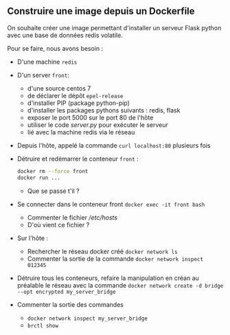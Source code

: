 ## Construire une image depuis un Dockerfile

On souhaite créer une image permettant d'installer un serveur Flask python avec une base de données redis volatile.

Pour se faire, nous avons besoin :

* D'une machine `redis`

* D'un server `front`:
  * d'une source centos 7
  * de déclarer le dépôt `epel-release`
  * d'installer PIP (package python-pip)
  * d'installer les packages pythons suivants : redis, flask
  * exposer le port 5000 sur le port 80 de l'hôte
  * utiliser le code *server.py* pour exécuter le serveur
  * lié avec la machine redis via le réseau

* Depuis l'hôte, appelé la commande `curl localhost:80` plusieurs fois

* Détruire et redémarrer le conteneur `front` :
  ```bash
  docker rm --force front
  docker run ...
  ```
  * Que se passe t'il ?
* Se connecter dans le conteneur front `docker exec -it front bash`
  * Commenter le fichier */etc/hosts*
  * D'où vient ce fichier ?
* Sur l'hôte :
  * Rechercher le réseau docker créé `docker network ls`
  * Commenter la sortie de la commande `docker network inspect 012345`

* Détruire tous les conteneurs, refaire la manipulation en créan au préalable le réseau avec la commande `docker network create -d bridge --opt encrypted my_server_bridge`
* Commenter la sortie des commandes
  * `docker network inspect my_server_bridge`
  * `brctl show`

